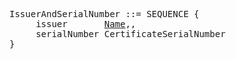 <pre>
IssuerAndSerialNumber ::= SEQUENCE {
     issuer       <a href="rfc5280-name.md">Name</a>,,
     serialNumber CertificateSerialNumber
}
</pre>
